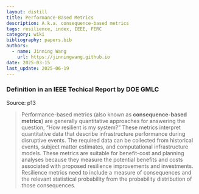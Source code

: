 ```yaml
---
layout: distill
title: Performance-Based Metrics
description: A.k.a. consequence-based metrics
tags: resilience, index, IEEE, FERC
category: wiki
bibliography: papers.bib
authors:
  - name: Jinning Wang
    url: https://jinningwang.github.io
date: 2025-03-15
last_update: 2025-06-19
---
```


### Definition in an IEEE Techical Report by DOE GMLC

Source: <d-cite key="chiu2020resilience"></d-cite> p13

> Performance-based metrics (also known as **consequence-based metrics**) are generally quantitative approaches for answering the question, “How resilient is my system?”
> These metrics interpret quantitative data that describe infrastructure performance during disruptive events.
> The required data can be collected from historical events, subject matter estimates, and computational infrastructure models.
> These metrics are suitable for benefit-cost and planning analyses because they measure the potential benefits and costs associated with proposed resilience improvements and investments.
> Resilience metrics need to include a measure of consequences and the relevant statistical probability from the probability distribution of those consequences.
